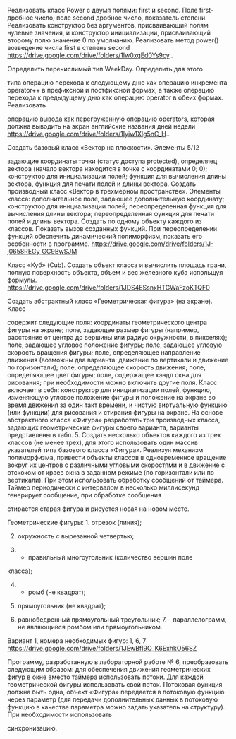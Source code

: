 Реализовать класс Power с двумя полями: first и second. Поле first- дробное число; поле second дробное число, показатель степени. Реализовать конструктор без аргументов, присваивающий полям нулевые значения, и конструктор инициализации, присваивающий второму полю значение 0 по умолчанию. Реализовать метод power() возведение числа first в степень second https://drive.google.com/drive/folders/1Iw0xgEd0Ys9cy..



Определить перечислимый тип WeekDay. Определить для этого

типа операцию перехода к следующему дню как операцию инкремента operator++ в префиксной и постфиксной формах, а также операцию перехода к предыдущему дню как операцию operator в обеих формах. Реализовать

операцию вывода как перегруженную операцию оperators, которая должна выводить на экран английские названия дней недели https://drive.google.com/drive/folders/1Iyiw1XIg5nC_H..


Создать базовый класс «Вектор на плоскости». Элементы 5/12

задающие координаты точки (статус доступа protected), определяец вектора (начало вектора находится в точке с координатами 0; 0); конструктор для инициализации полей; функция для вычисления длины вектора, функция для печати полей и длины вектора. Создать производный класс «Вектор в трехмерном пространстве». Элементы класса: дополнительное поле, задающее дополнительную координату; конструктор для инициализации полей; переопределенная функция для вычисления длины вектора; переопределенная функция для печати полей и длины вектора. Создать по одному объекту каждого из классов. Показать вызов созданных функций. При переопределении функций обеспечить динамический полиморфизм, показать его особенности в программе. https://drive.google.com/drive/folders/1J-j0658REGy_GC9BwSJM



Класс «Куб» (Cub). Создать объект класса и вычислить площадь грани, полную поверхность объекта, объем и вес железного куба испольщуя формулы. https://drive.google.com/drive/folders/1JDS4ESsnxHTGWaFzoKTQF0




Создать абстрактный класс «Геометрическая фигура» (на экране). Класс

содержит следующие поля: координаты геометрического центра фигуры на экране; поле, задающее размер фигуры (например, расстояние от центра до вершины или радиус окружности, в пикселях); поле, задающее угловое положение фигуры; поле, задающее угловую скорость вращения фигуры; поле, определяющее направление движения (возможны два варианта: движение по вертикали и движение по горизонтали); поле, определяющее скорость движения; поле, определяющее цвет фигуры; поле, содержащее хэндл окна для рисования; при необходимости можно включить другие поля. Класс включает в себя: конструктор для инициализации полей, функцию, изменяющую угловое положение фигуры и положение на экране во время движения за один такт времени, и чистую виртуальную функцию (или функции) для рисования и стирания фигуры на экране. На основе абстрактного класса «Фигура» разработать три производных класса, задающих геометрические фигуры своего варианта, варианты представлены в табл. 5. Создать несколько объектов каждого из трех классов (не менее трех), для этого использовать один массив указателей типа базового класса «Фигура». Реализуя механизм полиморфизма, привести объекты классов в одновременное вращение вокруг их центров с различными угловыми скоростями и в движение с отскоком от краев окна в заданном режиме (по горизонтали или по вертикали). При этом использовать обработку сообщений от таймера. Таймер периодически с интервалом в несколько миллисекунд генерирует сообщение, при обработке сообщения

стирается старая фигура и рисуется новая на новом месте.

Геометрические фигуры: 1. отрезок (линия);

2. окружность с вырезанной четвертью;

3. - правильный многоугольник (количество вершин поле

класса);

4. - ромб (не квадрат);

5. прямоугольник (не квадрат);

6. равнобедренный прямоугольный треугольник; 7. - параллелограмм, не являющийся ромбом или прямоугольником.

Вариант 1, номера необходимых фигур: 1, 6, 7 https://drive.google.com/drive/folders/1JEwBfI9O_K6ExhkO56SZ






Программу, разработанную в лабораторной работе № 6, преобразовать следующим образом: для обеспечения движения геометрических фигур в окне вместо таймера использовать потоки. Для каждой геометрической фигуры использовать свой поток. Потоковая функция должна быть одна, объект «Фигура» передается в потоковую функцию через параметр (для передачи дополнительных данных в потоковую функцию в качестве параметра можно задать указатель на структуру). При необходимости использовать

синхронизацию.
